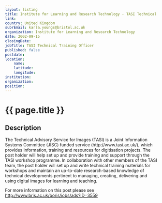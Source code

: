 ```yaml
---
layout: listing
title: Institute for Learning and Research Technology - TASI Technical Training Officer
link:
country: United Kingdom
subrEmail: karla.youngs@bristol.ac.uk
organization: Institute for Learning and Research Technology 
date: 2002-09-15
closingDate: 
jobTitle: TASI Technical Training Officer
published: false
postdate:
location:
	name: 
	latitude: 
	longitude: 
institution: 
organization: 
position: 
--- 
```



# {{ page.title }}

## Description


<p>The Technical Advisory Service for Images (TASI) is a Joint Information Systems Committee (JISC) funded service (http://www.tasi.ac.uk/), which provides information, training and resources for digitisation projects. The post holder will help set up and provide training and support through the TASI workshop programme. In collaboration with other members of the TASI team, the post holder will set up and write technical training materials for workshops and maintain an up-to-date research-based knowledge of technical developments pertinent to managing, creating, delivering and using digital images for learning and teaching.</p>

<p>For more information on this post please see <a href="http://www.bris.ac.uk/boris/jobs/ads?ID=3559">http://www.bris.ac.uk/boris/jobs/ads?ID=3559</a></p>
